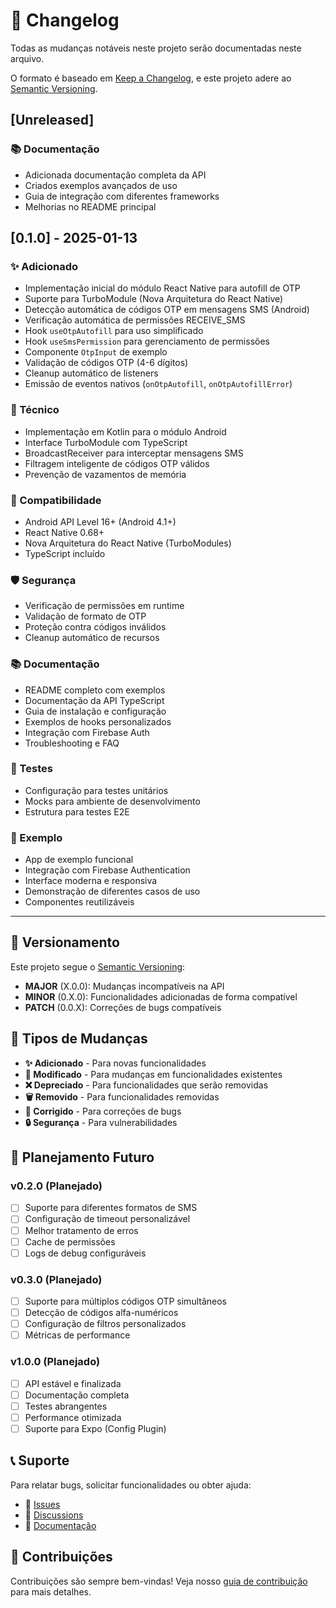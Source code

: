 # 📝 Changelog

Todas as mudanças notáveis neste projeto serão documentadas neste arquivo.

O formato é baseado em [Keep a Changelog](https://keepachangelog.com/en/1.0.0/),
e este projeto adere ao [Semantic Versioning](https://semver.org/spec/v2.0.0.html).

## [Unreleased]

### 📚 Documentação
- Adicionada documentação completa da API
- Criados exemplos avançados de uso
- Guia de integração com diferentes frameworks
- Melhorias no README principal

## [0.1.0] - 2025-01-13

### ✨ Adicionado
- Implementação inicial do módulo React Native para autofill de OTP
- Suporte para TurboModule (Nova Arquitetura do React Native)
- Detecção automática de códigos OTP em mensagens SMS (Android)
- Verificação automática de permissões RECEIVE_SMS
- Hook `useOtpAutofill` para uso simplificado
- Hook `useSmsPermission` para gerenciamento de permissões
- Componente `OtpInput` de exemplo
- Validação de códigos OTP (4-6 dígitos)
- Cleanup automático de listeners
- Emissão de eventos nativos (`onOtpAutofill`, `onOtpAutofillError`)

### 🔧 Técnico
- Implementação em Kotlin para o módulo Android
- Interface TurboModule com TypeScript
- BroadcastReceiver para interceptar mensagens SMS
- Filtragem inteligente de códigos OTP válidos
- Prevenção de vazamentos de memória

### 📱 Compatibilidade
- Android API Level 16+ (Android 4.1+)
- React Native 0.68+
- Nova Arquitetura do React Native (TurboModules)
- TypeScript incluído

### 🛡️ Segurança
- Verificação de permissões em runtime
- Validação de formato de OTP
- Proteção contra códigos inválidos
- Cleanup automático de recursos

### 📚 Documentação
- README completo com exemplos
- Documentação da API TypeScript
- Guia de instalação e configuração
- Exemplos de hooks personalizados
- Integração com Firebase Auth
- Troubleshooting e FAQ

### 🧪 Testes
- Configuração para testes unitários
- Mocks para ambiente de desenvolvimento
- Estrutura para testes E2E

### 🎨 Exemplo
- App de exemplo funcional
- Integração com Firebase Authentication
- Interface moderna e responsiva
- Demonstração de diferentes casos de uso
- Componentes reutilizáveis

---

## 🔄 Versionamento

Este projeto segue o [Semantic Versioning](https://semver.org/):

- **MAJOR** (X.0.0): Mudanças incompatíveis na API
- **MINOR** (0.X.0): Funcionalidades adicionadas de forma compatível
- **PATCH** (0.0.X): Correções de bugs compatíveis

## 📝 Tipos de Mudanças

- **✨ Adicionado** - Para novas funcionalidades
- **🔄 Modificado** - Para mudanças em funcionalidades existentes
- **❌ Depreciado** - Para funcionalidades que serão removidas
- **🗑️ Removido** - Para funcionalidades removidas
- **🐛 Corrigido** - Para correções de bugs
- **🔒 Segurança** - Para vulnerabilidades

## 🚧 Planejamento Futuro

### v0.2.0 (Planejado)
- [ ] Suporte para diferentes formatos de SMS
- [ ] Configuração de timeout personalizável
- [ ] Melhor tratamento de erros
- [ ] Cache de permissões
- [ ] Logs de debug configuráveis

### v0.3.0 (Planejado)
- [ ] Suporte para múltiplos códigos OTP simultâneos
- [ ] Detecção de códigos alfa-numéricos
- [ ] Configuração de filtros personalizados
- [ ] Métricas de performance

### v1.0.0 (Planejado)
- [ ] API estável e finalizada
- [ ] Documentação completa
- [ ] Testes abrangentes
- [ ] Performance otimizada
- [ ] Suporte para Expo (Config Plugin)

## 📞 Suporte

Para relatar bugs, solicitar funcionalidades ou obter ajuda:

- 🐛 [Issues](https://github.com/mensonones/rn-sms-otp-autofill/issues)
- 💬 [Discussions](https://github.com/mensonones/rn-sms-otp-autofill/discussions)
- 📖 [Documentação](../README.md)

## 🙏 Contribuições

Contribuições são sempre bem-vindas! Veja nosso [guia de contribuição](../CONTRIBUTING.md) para mais detalhes.
